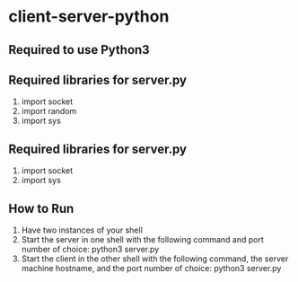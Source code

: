 # client-server-python
## Required to use Python3
## Required libraries for server.py
1. import socket
2. import random
3. import sys
## Required libraries for server.py
1. import socket
2. import sys
## How to Run
1. Have two instances of your shell
2. Start the server in one shell with the following command and port number of choice: python3 server.py <port>
3. Start the client in the other shell with the following command, the server machine hostname, and the port number of choice: python3 server.py <hostname> <port>

